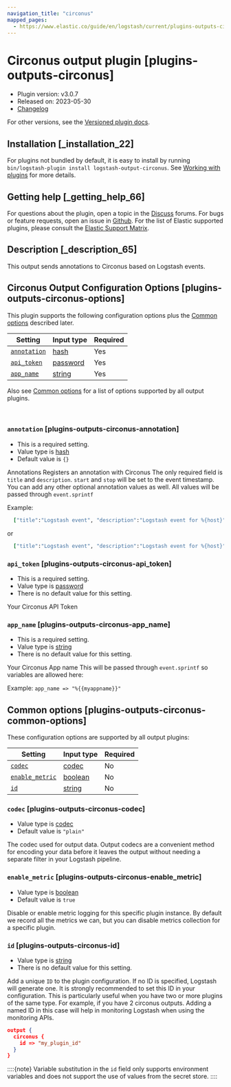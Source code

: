 ```yaml
---
navigation_title: "circonus"
mapped_pages:
  - https://www.elastic.co/guide/en/logstash/current/plugins-outputs-circonus.html
---
```


# Circonus output plugin [plugins-outputs-circonus]


* Plugin version: v3.0.7
* Released on: 2023-05-30
* [Changelog](https://github.com/logstash-plugins/logstash-output-circonus/blob/v3.0.7/CHANGELOG.md)

For other versions, see the [Versioned plugin docs](/vpr/output-circonus-index.md).

## Installation [_installation_22]

For plugins not bundled by default, it is easy to install by running `bin/logstash-plugin install logstash-output-circonus`. See [Working with plugins](logstash://reference/working-with-plugins.md) for more details.


## Getting help [_getting_help_66]

For questions about the plugin, open a topic in the [Discuss](http://discuss.elastic.co) forums. For bugs or feature requests, open an issue in [Github](https://github.com/logstash-plugins/logstash-output-circonus). For the list of Elastic supported plugins, please consult the [Elastic Support Matrix](https://www.elastic.co/support/matrix#logstash_plugins).


## Description [_description_65]

This output sends annotations to Circonus based on Logstash events.


## Circonus Output Configuration Options [plugins-outputs-circonus-options]

This plugin supports the following configuration options plus the [Common options](plugins-outputs-circonus.md#plugins-outputs-circonus-common-options) described later.

| Setting | Input type | Required |
| --- | --- | --- |
| [`annotation`](plugins-outputs-circonus.md#plugins-outputs-circonus-annotation) | [hash](value-types.md#hash) | Yes |
| [`api_token`](plugins-outputs-circonus.md#plugins-outputs-circonus-api_token) | [password](value-types.md#password) | Yes |
| [`app_name`](plugins-outputs-circonus.md#plugins-outputs-circonus-app_name) | [string](value-types.md#string) | Yes |

Also see [Common options](plugins-outputs-circonus.md#plugins-outputs-circonus-common-options) for a list of options supported by all output plugins.

 

### `annotation` [plugins-outputs-circonus-annotation]

* This is a required setting.
* Value type is [hash](value-types.md#hash)
* Default value is `{}`

Annotations Registers an annotation with Circonus The only required field is `title` and `description`. `start` and `stop` will be set to the event timestamp. You can add any other optional annotation values as well. All values will be passed through `event.sprintf`

Example:

```ruby
  ["title":"Logstash event", "description":"Logstash event for %{host}"]
```

or

```ruby
  ["title":"Logstash event", "description":"Logstash event for %{host}", "parent_id", "1"]
```


### `api_token` [plugins-outputs-circonus-api_token]

* This is a required setting.
* Value type is [password](value-types.md#password)
* There is no default value for this setting.

Your Circonus API Token


### `app_name` [plugins-outputs-circonus-app_name]

* This is a required setting.
* Value type is [string](value-types.md#string)
* There is no default value for this setting.

Your Circonus App name This will be passed through `event.sprintf` so variables are allowed here:

Example: `app_name => "%{{myappname}}"`



## Common options [plugins-outputs-circonus-common-options]

These configuration options are supported by all output plugins:

| Setting | Input type | Required |
| --- | --- | --- |
| [`codec`](plugins-outputs-circonus.md#plugins-outputs-circonus-codec) | [codec](logstash://reference/configuration-file-structure.md#codec) | No |
| [`enable_metric`](plugins-outputs-circonus.md#plugins-outputs-circonus-enable_metric) | [boolean](logstash://reference/configuration-file-structure.md#boolean) | No |
| [`id`](plugins-outputs-circonus.md#plugins-outputs-circonus-id) | [string](logstash://reference/configuration-file-structure.md#string) | No |

### `codec` [plugins-outputs-circonus-codec]

* Value type is [codec](logstash://reference/configuration-file-structure.md#codec)
* Default value is `"plain"`

The codec used for output data. Output codecs are a convenient method for encoding your data before it leaves the output without needing a separate filter in your Logstash pipeline.


### `enable_metric` [plugins-outputs-circonus-enable_metric]

* Value type is [boolean](logstash://reference/configuration-file-structure.md#boolean)
* Default value is `true`

Disable or enable metric logging for this specific plugin instance. By default we record all the metrics we can, but you can disable metrics collection for a specific plugin.


### `id` [plugins-outputs-circonus-id]

* Value type is [string](logstash://reference/configuration-file-structure.md#string)
* There is no default value for this setting.

Add a unique `ID` to the plugin configuration. If no ID is specified, Logstash will generate one. It is strongly recommended to set this ID in your configuration. This is particularly useful when you have two or more plugins of the same type. For example, if you have 2 circonus outputs. Adding a named ID in this case will help in monitoring Logstash when using the monitoring APIs.

```json
output {
  circonus {
    id => "my_plugin_id"
  }
}
```

::::{note} 
Variable substitution in the `id` field only supports environment variables and does not support the use of values from the secret store.
::::




